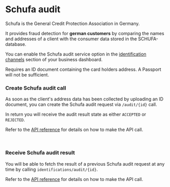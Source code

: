 # Schufa audit

Schufa is the General Credit Protection Association in Germany.

It provides fraud detection for **german customers** by comparing the names and addresses of a client with the consumer data stored in the SCHUFA-database.

You can enable the Schufa audit service option in the [identification channels](channels) section of your business dashboard.

<div class="alert">
    Requires an ID document containing the card holders address. A Passport will not be sufficient.
</div>

### Create Schufa audit call <a name="create-schufa-audit-call"></a>

As soon as the client's address data has been collected by uploading an ID document, you can create the Schufa audit request via `/audit/{id}` call.

In return you will receive the audit result state as either `ACCEPTED` or `REJECTED`.

Refer to the [API reference](api-reference) for details on how to make the API call.

<br >

### Receive Schufa audit result <a name="receive-schufa-audit-result"></a>

You will be able to fetch the result of a previous Schufa audit request at any time by calling `identifications/audit/{id}`.

Refer to the [API reference](api-reference) for details on how to make the API call.

